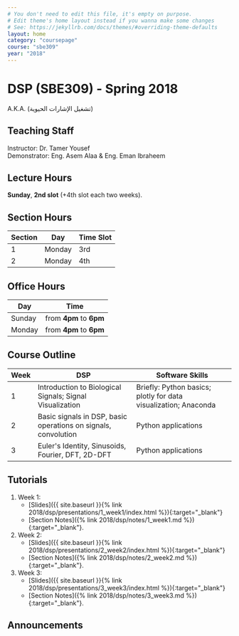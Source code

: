 ```yaml
---
# You don't need to edit this file, it's empty on purpose.
# Edit theme's home layout instead if you wanna make some changes
# See: https://jekyllrb.com/docs/themes/#overriding-theme-defaults
layout: home
category: "coursepage"
course: "sbe309"
year: "2018"
---
```

# DSP \(SBE309\) - Spring 2018

A.K.A. (تشغيل الإشارات الحيوية)

## Teaching Staff

Instructor: Dr. Tamer Yousef  
Demonstrator:  Eng. Asem Alaa <a href="https://a-alaa.github.io"><i class="fas fa-home"></i></a> & Eng. Eman Ibraheem  

## Lecture Hours

**Sunday**, **2nd slot** (+4th slot each two weeks).

## Section Hours

| Section | Day | Time Slot |
|---------|-----|-----------|
|   1     | Monday | 3rd |
|   2     | Monday | 4th |

## Office Hours

| Day | Time |
|-----|-----------|
| Sunday | from **4pm** to **6pm** |
| Monday | from **4pm** to **6pm** |


## Course Outline

| Week | DSP | Software Skills |
|------|----------------------|-----------|
| 1 | Introduction to Biological Signals; Signal Visualization | Briefly: Python basics; plotly for data visualization; Anaconda |
| 2 | Basic signals in DSP, basic operations on signals, convolution | Python applications |
| 3 | Euler's Identity, Sinusoids, Fourier, DFT, 2D-DFT | Python applications |


## Tutorials

1. Week 1:
    * [Slides]({{ site.baseurl }}{% link 2018/dsp/presentations/1_week1/index.html %}){:target="_blank"}
    * [Section Notes]({% link 2018/dsp/notes/1_week1.md %}){:target="_blank"}.
2. Week 2:
    * [Slides]({{ site.baseurl }}{% link 2018/dsp/presentations/2_week2/index.html %}){:target="_blank"}
    * [Section Notes]({% link 2018/dsp/notes/2_week2.md %}){:target="_blank"}.
3. Week 3:
    * [Slides]({{ site.baseurl }}{% link 2018/dsp/presentations/3_week3/index.html %}){:target="_blank"}
    * [Section Notes]({% link 2018/dsp/notes/3_week3.md %}){:target="_blank"}.


## Announcements